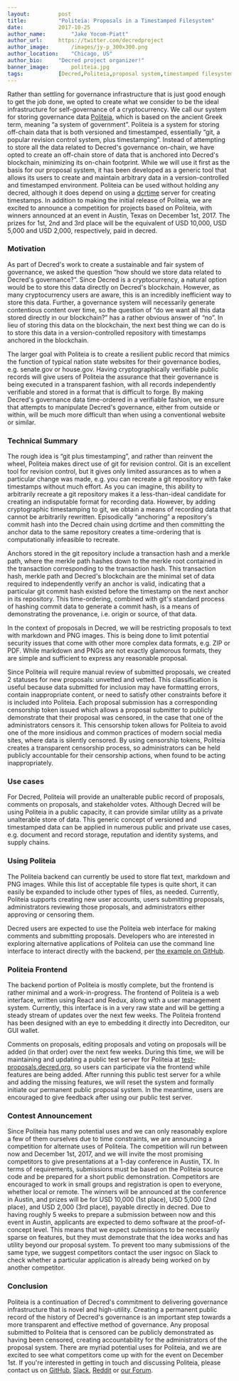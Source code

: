 ```yaml
---
layout:			post
title:			"Politeia: Proposals in a Timestamped Filesystem"
date:			2017-10-25
author_name:		"Jake Yocom-Piatt"
author_url:		https://twitter.com/decredproject
author_image:		/images/jy-p_300x300.png
author_location:	"Chicago, US"
author_bio:		"Decred project organizer!"
banner_image:		politeia.jpg
tags:			[Decred,Politeia,proposal system,timestamped filesystem,dcrtime]
---
```


Rather than settling for governance infrastructure that is just good enough to get the job done, we opted to create what we consider to be the ideal infrastructure for self-governance of a cryptocurrency.  We call our system for storing governance data [Politeia](https://github.com/decred/politeia/), which is based on the ancient Greek term, meaning “a system of government”.  Politeia is a system for storing off-chain data that is both versioned and timestamped, essentially “git, a popular revision control system, plus timestamping”.  Instead of attempting to store all the data related to Decred's governance on-chain, we have opted to create an off-chain store of data that is anchored into Decred's blockchain, minimizing its on-chain footprint.  While we will use it first as the basis for our proposal system, it has been developed as a generic tool that allows its users to create and maintain arbitrary data in a version-controlled and timestamped environment.  Politeia can be used without holding any decred, although it does depend on using a [dcrtime](https://blog.decred.org/2017/06/14/Dcrtime/) server for creating timestamps.  In addition to making the initial release of Politeia, we are excited to announce a competition for projects based on Politeia, with winners announced at an event in Austin, Texas on December 1st, 2017.  The prizes for 1st, 2nd and 3rd place will be the equivalent of USD 10,000, USD 5,000 and USD 2,000, respectively, paid in decred.

<!--more-->

### Motivation

As part of Decred's work to create a sustainable and fair system of governance, we asked the question “how should we store data related to Decred's governance?”.  Since Decred is a cryptocurrency, a natural option would be to store this data directly on Decred's blockchain. However, as many cryptocurrency users are aware, this is an incredibly inefficient way to store this data.  Further, a governance system will necessarily generate contentious content over time, so the question of “do we want all this data stored directly in our blockchain?” has a rather obvious answer of “no”.  In lieu of storing this data on the blockchain, the next best thing we can do is to store this data in a version-controlled repository with timestamps anchored in the blockchain.

The larger goal with Politeia is to create a resilient public record that mimics the function of typical nation state websites for their governance bodies, e.g. senate.gov or house.gov.  Having cryptographically verifiable public records will give users of Politeia the assurance that their governance is being executed in a transparent fashion, with all records independently verifiable and stored in a format that is difficult to forge.  By making Decred's governance data time-ordered in a verifiable fashion, we ensure that attempts to manipulate Decred's governance, either from outside or within, will be much more difficult than when using a conventional website or similar.

### Technical Summary

The rough idea is “git plus timestamping”, and rather than reinvent the wheel, Politeia makes direct use of git for revision control.  Git is an excellent tool for revision control, but it gives only limited assurances as to when a particular change was made, e.g. you can recreate a git repository with fake timestamps without much effort.  As you can imagine, this ability to arbitrarily recreate a git repository makes it a less-than-ideal candidate for creating an indisputable format for recording data.  However, by adding cryptographic timestamping to git, we obtain a means of recording data that cannot be arbitrarily rewritten.  Episodically “anchoring” a repository's commit hash into the Decred chain using dcrtime and then committing the anchor data to the same repository creates a time-ordering that is computationally infeasible to recreate.

Anchors stored in the git repository include a transaction hash and a merkle path, where the merkle path hashes down to the merkle root contained in the transaction corresponding to the transaction hash.  This transaction hash, merkle path and Decred's blockchain are the minimal set of data required to independently verify an anchor is valid, indicating that a particular git commit hash existed before the timestamp on the next anchor in its repository.  This time-ordering, combined with git's standard process of hashing commit data to generate a commit hash, is a means of demonstrating the provenance, i.e. origin or source, of that data.

In the context of proposals in Decred, we will be restricting proposals to text with markdown and PNG images.  This is being done to limit potential security issues that come with other more complex data formats, e.g. ZIP or PDF.  While markdown and PNGs are not exactly glamorous formats, they are simple and sufficient to express any reasonable proposal.

Since Politeia will require manual review of submitted proposals, we created 2 statuses for new proposals: unvetted and vetted.  This classification is useful because data submitted for inclusion may have formatting errors, contain inappropriate content, or need to satisfy other constraints before it is included into Politeia.  Each proposal submission has a corresponding censorship token issued which allows a proposal submitter to publicly demonstrate that their proposal was censored, in the case that one of the administrators censors it.  This censorship token allows for Politeia to avoid one of the more insidious and common practices of modern social media sites, where data is silently censored.  By using censorship tokens, Politeia creates a transparent censorship process, so administrators can be held publicly accountable for their censorship actions, when found to be acting inappropriately.

### Use cases

For Decred, Politeia will provide an unalterable public record of proposals, comments on proposals, and stakeholder votes.  Although Decred will be using Politeia in a public capacity, it can provide similar utility as a private unalterable store of data.  This generic concept of versioned and timestamped data can be applied in numerous public and private use cases, e.g. document and record storage, reputation and identity systems, and supply chains.

### Using Politeia

The Politeia backend can currently be used to store flat text, markdown and PNG images.  While this list of acceptable file types is quite short, it can easily be expanded to include other types of files, as needed.  Currently, Politeia supports creating new user accounts, users submitting proposals, administrators reviewing those proposals, and administrators either approving or censoring them.  

Decred users are expected to use the Politeia web interface for making comments and submitting proposals.  Developers who are interested in exploring alternative applications of Politeia can use the command line interface to interact directly with the backend, per [the example on GitHub](https://github.com/decred/politeia#example).

### Politeia Frontend

The backend portion of Politeia is mostly complete, but the frontend is rather minimal and a work-in-progress.  The frontend of Politeia is a web interface, written using React and Redux, along with a user management system.  Currently, this interface is in a very raw state and will be getting a steady stream of updates over the next few weeks.  The Politeia frontend has been designed with an eye to embedding it directly into Decrediton, our GUI wallet.

Comments on proposals, editing proposals and voting on proposals will be added (in that order) over the next few weeks.  During this time, we will be maintaining and updating a public test server for Politeia at [test-proposals.decred.org](https://test-proposals.decred.org/), so users can participate via the frontend while features are being added.  After running this public test server for a while and adding the missing features, we will reset the system and formally initiate our permanent public proposal system.  In the meantime, users are encouraged to give feedback after using our public test server.

### Contest Announcement

Since Politeia has many potential uses and we can only reasonably explore a few of them ourselves due to time constraints, we are announcing a competition for alternate uses of Politeia.  The competition will run between now and December 1st, 2017, and we will invite the most promising competitors to give presentations at a 1-day conference in Austin, TX.  In terms of requirements, submissions must be based on the Politeia source code and be prepared for a short public demonstration.  Competitors are encouraged to work in small groups and registration is open to everyone, whether local or remote.  The winners will be announced at the conference in Austin, and prizes will be for USD 10,000 (1st place), USD 5,000 (2nd place), and USD 2,000 (3rd place), payable directly in decred.  Due to having roughly 5 weeks to prepare a submission between now and this event in Austin, applicants are expected to demo software at the proof-of-concept level.  This means that we expect submissions to be necessarily sparse on features, but they must demonstrate that the idea works and has utility beyond our proposal system.  To prevent too many submissions of the same type, we suggest competitors contact the user ingsoc on Slack to check whether a particular application is already being worked on by another competitor.

### Conclusion

Politeia is a continuation of Decred's commitment to delivering governance infrastructure that is novel and high-utility.  Creating a permanent public record of the history of Decred's governance is an important step towards a more transparent and effective method of governance.  Any proposal submitted to Politeia that is censored can be publicly demonstrated as having been censored, creating accountability for the administrators of the proposal system.  There are myriad potential uses for Politeia, and we are excited to see what competitors come up with for the event on December 1st.  If you're interested in getting in touch and discussing Politeia, please contact us on [GitHub](https://github.com/decred/politeia/), [Slack](https://decred.slack.com/), [Reddit](https://reddit.com/r/decred/) or [our Forum](https://forum.decred.org/).
